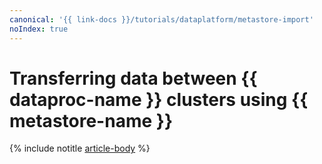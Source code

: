 ```yaml
---
canonical: '{{ link-docs }}/tutorials/dataplatform/metastore-import'
noIndex: true
---
```


# Transferring data between {{ dataproc-name }} clusters using {{ metastore-name }}

{% include notitle [article-body](../../_tutorials/dataplatform/data-proc/metastore-import.md) %}
